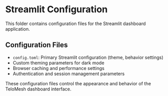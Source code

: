 # Streamlit Configuration

This folder contains configuration files for the Streamlit dashboard application.

## Configuration Files
- `config.toml`: Primary Streamlit configuration (theme, behavior settings)
- Custom theming parameters for dark mode
- Browser caching and performance settings
- Authentication and session management parameters

These configuration files control the appearance and behavior of the TeloMesh dashboard interface. 